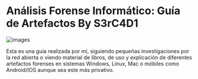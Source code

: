 # Análisis Forense Informático: Guía de Artefactos By S3rC4D1

![images](https://user-images.githubusercontent.com/42890499/226121909-a9a30923-356e-4673-8aaa-19f6ca5cfd0c.jpeg)


Esta es una guía realizada por mí, siguiendo pequeñas investigaciones por la red abierta o viendo material de libros, de uso y explicación de diferentes artefactos forenses en sistemas Windows, Linux, Mac o móbiles como Android/IOS aunque sea este más privativo.
